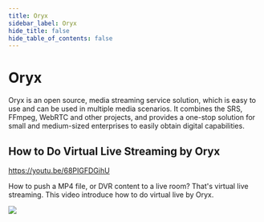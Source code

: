 ```yaml
---
title: Oryx
sidebar_label: Oryx
hide_title: false
hide_table_of_contents: false
---
```


# Oryx

Oryx is an open source, media streaming service solution, which is easy to use and can be used in multiple media 
scenarios. It combines the SRS, FFmpeg, WebRTC and other projects, and provides a one-stop solution for small and 
medium-sized enterprises to easily obtain digital capabilities. 

## How to Do Virtual Live Streaming by Oryx

https://youtu.be/68PIGFDGihU

How to push a MP4 file, or DVR content to a live room? That's virtual live streaming. 
This video introduce how to do virtual live by Oryx.

![](https://ossrs.io/gif/v1/sls.gif?site=ossrs.io&path=/lts/tutorial/en/v5/srs-stack)


